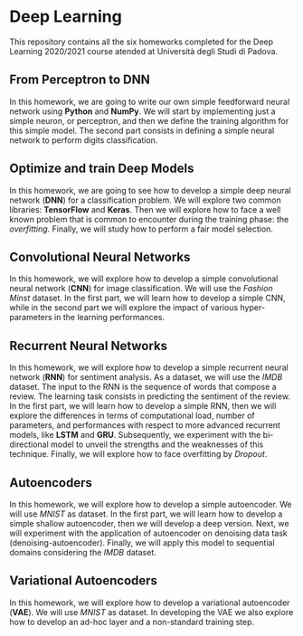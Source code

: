 # Deep Learning

This repository contains all the six homeworks completed for the Deep Learning 2020/2021 course atended at Università degli Studi di Padova.

## From Perceptron to DNN
In this homework, we are going to write our own simple feedforward neural network using **Python** and **NumPy**. We will start by implementing just a simple neuron, or perceptron, and then we define the training algorithm for this simple model. The second part consists in defining a simple neural network to perform digits classification.

## Optimize and train Deep Models
In this homework, we are going to see how to develop a simple deep neural network (**DNN**) for a classification problem. We will explore two common libraries: **TensorFlow** and **Keras**. Then we will explore how to face a well known problem that is common to encounter during the training phase: the *overfitting*. Finally, we will study how to perform a fair model selection.

## Convolutional Neural Networks
In this homework, we will explore how to develop a simple convolutional neural network (**CNN**) for image classification. We will use the *Fashion Minst* dataset. In the first part, we will learn how to develop a simple CNN, while in the second part we will explore the impact of various hyper-parameters in the learning performances.

## Recurrent Neural Networks
In this homework, we will explore how to develop a simple recurrent neural network (**RNN**) for sentiment analysis. As a dataset, we will use the *IMDB* dataset. The input to the RNN is the sequence of words that compose a review. The learning task consists in predicting the sentiment of the review. In the first part, we will learn how to develop a simple RNN, then we will explore the differences in terms of computational load, number of parameters, and performances with respect to more advanced recurrent models, like **LSTM** and **GRU**. Subsequently, we experiment with the bi-directional model to unveil the strengths and the weaknesses of this technique. Finally, we will explore how to face overfitting by *Dropout*.

## Autoencoders
In this homework, we will explore how to develop a simple autoencoder. We will use *MNIST* as dataset. In the first part, we will learn how to develop a simple shallow autoencoder, then we will develop a deep version. Next, we will experiment with the application of autoencoder on denoising data task (denoising-autoencoder). Finally, we will apply this model to sequential domains considering the *IMDB* dataset.

## Variational Autoencoders
In this homework, we will explore how to develop a variational autoencoder (**VAE**). We will use *MNIST* as dataset. In developing the VAE we also explore how to develop an ad-hoc layer and a non-standard training step.
